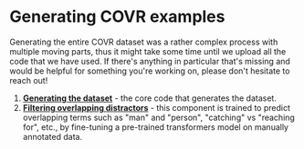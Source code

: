 # Generating COVR examples

Generating the entire COVR dataset was a rather complex process with multiple moving parts, thus it might take some time until we
upload all the code that we have used. If there's anything in particular that's missing and would be
helpful for something you're working on, please don't hesitate to reach out!

1. [**Generating the dataset**](dataset_gen) - the core code that generates the dataset.
2. [**Filtering overlapping distractors**](auxiliary_models/overlapping_distractors) - this component is trained to predict overlapping terms such as "man" and "person",
   "catching" vs "reaching for", etc., by fine-tuning a pre-trained transformers model on manually annotated data.